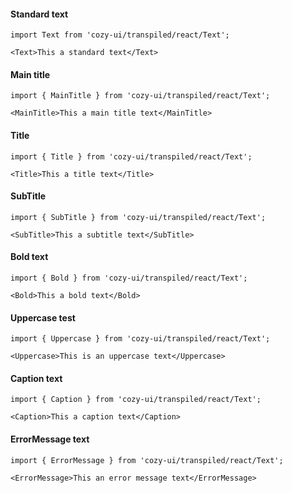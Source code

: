 #### Standard text

```
import Text from 'cozy-ui/transpiled/react/Text';

<Text>This a standard text</Text>
```

#### Main title

```
import { MainTitle } from 'cozy-ui/transpiled/react/Text';

<MainTitle>This a main title text</MainTitle>
```

#### Title

```
import { Title } from 'cozy-ui/transpiled/react/Text';

<Title>This a title text</Title>
```

#### SubTitle

```
import { SubTitle } from 'cozy-ui/transpiled/react/Text';

<SubTitle>This a subtitle text</SubTitle>
```

#### Bold text

```
import { Bold } from 'cozy-ui/transpiled/react/Text';

<Bold>This a bold text</Bold>
```

#### Uppercase test

```
import { Uppercase } from 'cozy-ui/transpiled/react/Text';

<Uppercase>This is an uppercase text</Uppercase>
```

#### Caption text

```
import { Caption } from 'cozy-ui/transpiled/react/Text';

<Caption>This a caption text</Caption>
```

#### ErrorMessage text

```
import { ErrorMessage } from 'cozy-ui/transpiled/react/Text';

<ErrorMessage>This an error message text</ErrorMessage>
```

